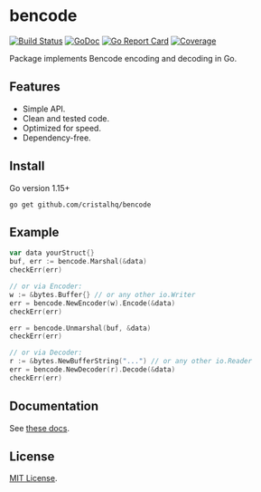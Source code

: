 # bencode

[![Build Status][build-img]][build-url]
[![GoDoc][pkg-img]][pkg-url]
[![Go Report Card][reportcard-img]][reportcard-url]
[![Coverage][coverage-img]][coverage-url]

Package implements Bencode encoding and decoding in Go.

## Features

* Simple API.
* Clean and tested code.
* Optimized for speed.
* Dependency-free.

## Install

Go version 1.15+

```
go get github.com/cristalhq/bencode
```

## Example

```go
var data yourStruct{}
buf, err := bencode.Marshal(&data)
checkErr(err)

// or via Encoder:
w := &bytes.Buffer{} // or any other io.Writer
err = bencode.NewEncoder(w).Encode(&data)
checkErr(err)

err = bencode.Unmarshal(buf, &data)
checkErr(err)

// or via Decoder:
r := &bytes.NewBufferString("...") // or any other io.Reader
err = bencode.NewDecoder(r).Decode(&data)
checkErr(err)
```

## Documentation

See [these docs][pkg-url].

## License

[MIT License](LICENSE).

[build-img]: https://github.com/cristalhq/bencode/workflows/build/badge.svg
[build-url]: https://github.com/cristalhq/bencode/actions
[pkg-img]: https://pkg.go.dev/badge/cristalhq/bencode
[pkg-url]: https://pkg.go.dev/github.com/cristalhq/bencode
[reportcard-img]: https://goreportcard.com/badge/cristalhq/bencode
[reportcard-url]: https://goreportcard.com/report/cristalhq/bencode
[coverage-img]: https://codecov.io/gh/cristalhq/bencode/branch/master/graph/badge.svg
[coverage-url]: https://codecov.io/gh/cristalhq/bencode
